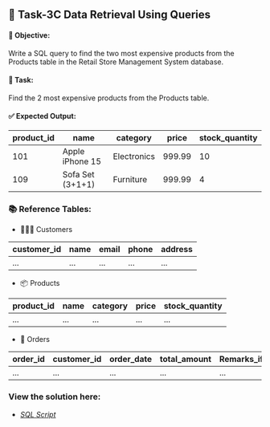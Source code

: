 ## 🧩 Task-3C Data Retrieval Using Queries

#### 📌 Objective:

Write a SQL query to find the two most expensive products from the Products table in the Retail Store Management System database.

#### 🧠 Task:

Find the 2 most expensive products from the Products table.

#### ✅ Expected Output:

| product\_id | name             | category    | price  | stock\_quantity |
| ----------- | ---------------- | ----------- | ------ | --------------- |
| 101         | Apple iPhone 15  | Electronics | 999.99 | 10              |
| 109         | Sofa Set (3+1+1) | Furniture   | 999.99 | 4               |


### 📚 Reference Tables:

- 🧑‍🤝‍🧑 Customers

| customer\_id | name | email | phone | address |
| ------------ | ---- | ----- | ----- | ------- |
| ...          | ...  | ...   | ...   | ...     |

- 📦 Products

| product\_id | name | category | price | stock\_quantity |
| ----------- | ---- | -------- | ----- | --------------- |
| ...         | ...  | ...      | ...   | ...             |

- 🧾 Orders

| order\_id | customer\_id | order\_date | total\_amount | Remarks\_if\_any |
| --------- | ------------ | ----------- | ------------- | ---------------- |
| ...       | ...          | ...         | ...           | ...              |

### View the solution here: 

* *[SQL Script](SqlScript.sql)*